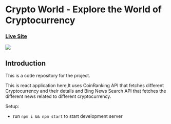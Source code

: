 # Crypto World - Explore the World of Cryptocurrency

 
### [Live Site](https://festive-goodall-914aae.netlify.app/)

![](https://camo.githubusercontent.com/06005647905522c1c8a706b5b54b42199822f022a8857491f64bbd2c90eefde8/68747470733a2f2f692e6962622e636f2f386768354a63382f696d6167652e706e67)

## Introduction
This is a code repository for the project. 

This is react application here,It uses  CoinRanking API that fetches different Cryptocurrency and their details and Bing News Search API that fetches the different news related to different cryptocurrency.


Setup:
- run ```npm i && npm start``` to start development server
